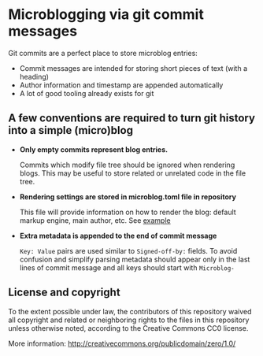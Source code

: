 # Microblogging via git commit messages

Git commits are a perfect place to store microblog entries:

- Commit messages are intended for storing short pieces of text (with a heading)
- Author information and timestamp are appended automatically
- A lot of good tooling already exists for git


## A few conventions are required to turn git history into a simple (micro)blog

- **Only empty commits represent blog entries.**

  Commits which modify file tree should be ignored when rendering blogs. This
  may be useful to store related or unrelated code in the file tree.

- **Rendering settings are stored in microblog.toml file in repository**

  This file will provide information on how to render the blog: default
  markup engine, main author, etc. See [example](./microblog.toml)

- **Extra metadata is appended to the end of commit message**

  `Key: Value` pairs are used similar to `Signed-off-by:` fields. To avoid
  confusion and simplify parsing metadata should appear only in the last lines
  of commit message and all keys should start with `Microblog-`


## License and copyright

To the extent possible under law, the contributors of this repository waived
all copyright and related or neighboring rights to the files in this
repository unless otherwise noted, according to the Creative Commons CC0
license.

More information: http://creativecommons.org/publicdomain/zero/1.0/

